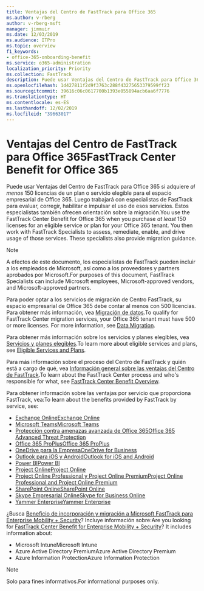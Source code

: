 ```yaml
---
title: Ventajas del Centro de FastTrack para Office 365
ms.author: v-rberg
author: v-rberg-msft
manager: jimmuir
ms.date: 12/03/2019
ms.audience: ITPro
ms.topic: overview
f1_keywords:
- office-365-onboarding-benefit
ms.service: o365-administration
localization_priority: Priority
ms.collection: FastTrack
description: Puede usar Ventajas del Centro de FastTrack para Office 365 si adquiere al menos 150 licencias de un plan o servicio elegible para el espacio empresarial de Office 365. Luego trabajará con especialistas de FastTrack para evaluar, corregir, habilitar e impulsar el uso de esos servicios. Estos especialistas también ofrecen orientación sobre la migración.
ms.openlocfilehash: 1d427811f2d9f3763c288f43275653379599ff23
ms.sourcegitcommit: 39616c06c0617700b1393e055894acb6aa6f7776
ms.translationtype: HT
ms.contentlocale: es-ES
ms.lasthandoff: 12/02/2019
ms.locfileid: "39663017"
---
```

# <a name="fasttrack-center-benefit-for-office-365"></a><span data-ttu-id="7c467-105">Ventajas del Centro de FastTrack para Office 365</span><span class="sxs-lookup"><span data-stu-id="7c467-105">FastTrack Center Benefit for Office 365</span></span>

<span data-ttu-id="7c467-p102">Puede usar Ventajas del Centro de FastTrack para Office 365 si adquiere *al menos* 150 licencias de un plan o servicio elegible para el espacio empresarial de Office 365. Luego trabajará con especialistas de FastTrack para evaluar, corregir, habilitar e impulsar el uso de esos servicios. Estos especialistas también ofrecen orientación sobre la migración.</span><span class="sxs-lookup"><span data-stu-id="7c467-p102">You use the FastTrack Center Benefit for Office 365 when you purchase  *at least*  150 licenses for an eligible service or plan for your Office 365 tenant. You then work with FastTrack Specialists to assess, remediate, enable, and drive usage of those services. These specialists also provide migration guidance.</span></span> 
  
> [!NOTE]
> <span data-ttu-id="7c467-109">A efectos de este documento, los especialistas de FastTrack pueden incluir a los empleados de Microsoft, así como a los proveedores y partners aprobados por Microsoft.</span><span class="sxs-lookup"><span data-stu-id="7c467-109">For purposes of this document, FastTrack Specialists can include Microsoft employees, Microsoft-approved vendors, and Microsoft-approved partners.</span></span> 
  
<span data-ttu-id="7c467-p103">Para poder optar a los servicios de migración de Centro FastTrack, su espacio empresarial de Office 365 debe contar al menos con 500 licencias. Para obtener más información, vea [Migración de datos](O365-data-migration.md).</span><span class="sxs-lookup"><span data-stu-id="7c467-p103">To qualify for FastTrack Center migration services, your Office 365 tenant must have 500 or more licenses. For more information, see [Data Migration](O365-data-migration.md).</span></span>
  
<span data-ttu-id="7c467-112">Para obtener más información sobre los servicios y planes elegibles, vea [Servicios y planes elegibles](M365-eligible-services-and-plans.md).</span><span class="sxs-lookup"><span data-stu-id="7c467-112">To learn more about eligible services and plans, see [Eligible Services and Plans](M365-eligible-services-and-plans.md).</span></span>
  
<span data-ttu-id="7c467-113">Para más información sobre el proceso del Centro de FastTrack y quién está a cargo de qué, vea [Información general sobre las ventajas del Centro de FastTrack](O365-fasttrack-benefit-overview.md).</span><span class="sxs-lookup"><span data-stu-id="7c467-113">To learn about the FastTrack Center process and who's responsible for what, see [FastTrack Center Benefit Overview](O365-fasttrack-benefit-overview.md).</span></span>

<span data-ttu-id="7c467-114">Para obtener información sobre las ventajas por servicio que proporciona FastTrack, vea:</span><span class="sxs-lookup"><span data-stu-id="7c467-114">To learn about the benefits provided by FastTrack by service, see:</span></span>

- [<span data-ttu-id="7c467-115">Exchange Online</span><span class="sxs-lookup"><span data-stu-id="7c467-115">Exchange Online</span></span>](O365-fasttrack-responsibilities.md#exchange-online)
- [<span data-ttu-id="7c467-116">Microsoft Teams</span><span class="sxs-lookup"><span data-stu-id="7c467-116">Microsoft Teams</span></span>](O365-fasttrack-responsibilities.md#microsoft-teams)
- [<span data-ttu-id="7c467-117">Protección contra amenazas avanzada de Office 365</span><span class="sxs-lookup"><span data-stu-id="7c467-117">Office 365 Advanced Threat Protection</span></span>](O365-fasttrack-responsibilities.md#office-365-advanced-threat-protection)
- [<span data-ttu-id="7c467-118">Office 365 ProPlus</span><span class="sxs-lookup"><span data-stu-id="7c467-118">Office 365 ProPlus</span></span>](O365-fasttrack-responsibilities.md#office-365-proplus)
- [<span data-ttu-id="7c467-119">OneDrive para la Empresa</span><span class="sxs-lookup"><span data-stu-id="7c467-119">OneDrive for Business</span></span>](O365-fasttrack-responsibilities.md#onedrive-for-business)
- [<span data-ttu-id="7c467-120">Outlook para iOS y Android</span><span class="sxs-lookup"><span data-stu-id="7c467-120">Outlook for iOS and Android</span></span>](O365-fasttrack-responsibilities.md#outlook-for-ios-and-android)
- [<span data-ttu-id="7c467-121">Power BI</span><span class="sxs-lookup"><span data-stu-id="7c467-121">Power BI</span></span>](O365-fasttrack-responsibilities.md#power-bi)
- [<span data-ttu-id="7c467-122">Project Online</span><span class="sxs-lookup"><span data-stu-id="7c467-122">Project Online</span></span>](O365-fasttrack-responsibilities.md#project-online)
- [<span data-ttu-id="7c467-123">Project Online Professional y Project Online Premium</span><span class="sxs-lookup"><span data-stu-id="7c467-123">Project Online Professional and Project Online Premium</span></span>](O365-fasttrack-responsibilities.md#project-online-professional-and-project-online-premium)
- [<span data-ttu-id="7c467-124">SharePoint Online</span><span class="sxs-lookup"><span data-stu-id="7c467-124">SharePoint Online</span></span>](O365-fasttrack-responsibilities.md#sharepoint-online)
- [<span data-ttu-id="7c467-125">Skype Empresarial Online</span><span class="sxs-lookup"><span data-stu-id="7c467-125">Skype for Business Online</span></span>](O365-fasttrack-responsibilities.md#skype-for-business-online)
- [<span data-ttu-id="7c467-126">Yammer Enterprise</span><span class="sxs-lookup"><span data-stu-id="7c467-126">Yammer Enterprise</span></span>](O365-fasttrack-responsibilities.md#yammer-enterprise)
  
<span data-ttu-id="7c467-p104">¿Busca [Beneficio de incorporación y migración a Microsoft FastTrack para Enterprise Mobility + Security](EMS-fasttrack-benefit-for-EMS.md)? Incluye información sobre:</span><span class="sxs-lookup"><span data-stu-id="7c467-p104">Are you looking for [FastTrack Center Benefit for Enterprise Mobility + Security](EMS-fasttrack-benefit-for-EMS.md)? It includes information about:</span></span>
  
- <span data-ttu-id="7c467-129">Microsoft Intune</span><span class="sxs-lookup"><span data-stu-id="7c467-129">Microsoft Intune</span></span>    
- <span data-ttu-id="7c467-130">Azure Active Directory Premium</span><span class="sxs-lookup"><span data-stu-id="7c467-130">Azure Active Directory Premium</span></span> 
- <span data-ttu-id="7c467-131">Azure Information Protection</span><span class="sxs-lookup"><span data-stu-id="7c467-131">Azure Information Protection</span></span>
    
> [!NOTE]
> <span data-ttu-id="7c467-132">Solo para fines informativos.</span><span class="sxs-lookup"><span data-stu-id="7c467-132">For informational purposes only.</span></span> 
